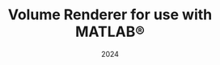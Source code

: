 ---
title: "Volume Renderer for use with MATLAB®"
summary: "GPU accelerated volume renderer for use with MATLAB®"
tags: [volume renderer, software, 3D image analysis]
categories: [Software]
date: "2024"

# Optional external URL for project (replaces project detail page).
external_link: https://github.com/raphiniert-com/homepage

image:
  caption: GitHub project page
  focal_point: Smart
---